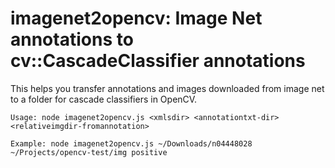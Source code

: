 # imagenet2opencv: Image Net annotations to cv::CascadeClassifier annotations

This helps you transfer annotations and images downloaded from image net to a folder for cascade classifiers in OpenCV.

`Usage: node imagenet2opencv.js <xmlsdir> <annotationtxt-dir> <relativeimgdir-fromannotation>`


`Example: node imagenet2opencv.js ~/Downloads/n04448028 ~/Projects/opencv-test/img positive`
